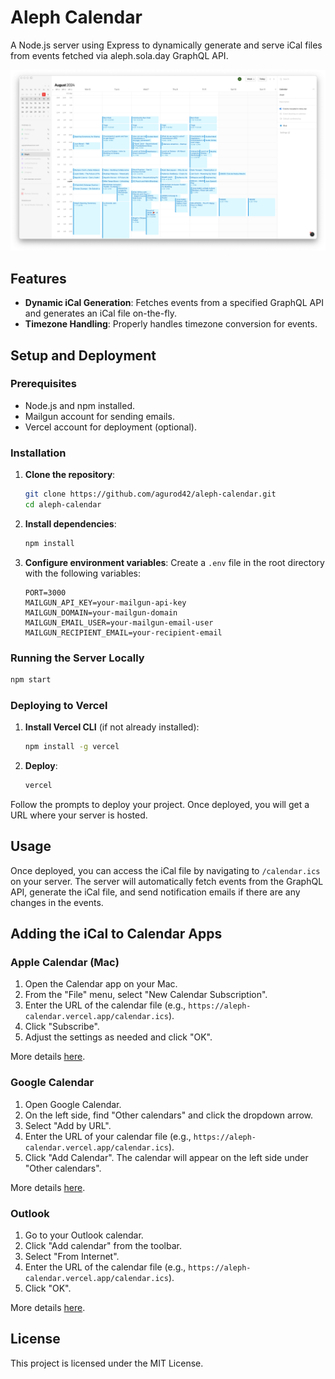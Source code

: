 
# Aleph Calendar

A Node.js server using Express to dynamically generate and serve iCal files from events fetched via aleph.sola.day GraphQL API.

![Screenshot](./docs/screenshot.png)

## Features

- **Dynamic iCal Generation**: Fetches events from a specified GraphQL API and generates an iCal file on-the-fly.
- **Timezone Handling**: Properly handles timezone conversion for events.

## Setup and Deployment

### Prerequisites

- Node.js and npm installed.
- Mailgun account for sending emails.
- Vercel account for deployment (optional).

### Installation

1. **Clone the repository**:
   ```sh
   git clone https://github.com/agurod42/aleph-calendar.git
   cd aleph-calendar
   ```

2. **Install dependencies**:
   ```sh
   npm install
   ```

3. **Configure environment variables**: Create a `.env` file in the root directory with the following variables:
   ```env
   PORT=3000
   MAILGUN_API_KEY=your-mailgun-api-key
   MAILGUN_DOMAIN=your-mailgun-domain
   MAILGUN_EMAIL_USER=your-mailgun-email-user
   MAILGUN_RECIPIENT_EMAIL=your-recipient-email
   ```

### Running the Server Locally

```sh
npm start
```

### Deploying to Vercel

1. **Install Vercel CLI** (if not already installed):
   ```sh
   npm install -g vercel
   ```

2. **Deploy**:
   ```sh
   vercel
   ```

Follow the prompts to deploy your project. Once deployed, you will get a URL where your server is hosted.

## Usage

Once deployed, you can access the iCal file by navigating to `/calendar.ics` on your server. The server will automatically fetch events from the GraphQL API, generate the iCal file, and send notification emails if there are any changes in the events.

## Adding the iCal to Calendar Apps

### Apple Calendar (Mac)

1. Open the Calendar app on your Mac.
2. From the "File" menu, select "New Calendar Subscription".
3. Enter the URL of the calendar file (e.g., `https://aleph-calendar.vercel.app/calendar.ics`).
4. Click "Subscribe".
5. Adjust the settings as needed and click "OK".

More details [here](https://support.apple.com/guide/calendar/subscribe-to-calendars-icl1022/mac).

### Google Calendar

1. Open Google Calendar.
2. On the left side, find "Other calendars" and click the dropdown arrow.
3. Select "Add by URL".
4. Enter the URL of your calendar file (e.g., `https://aleph-calendar.vercel.app/calendar.ics`).
5. Click "Add Calendar". The calendar will appear on the left side under "Other calendars".

More details [here](https://support.google.com/calendar/answer/37100).

### Outlook

1. Go to your Outlook calendar.
2. Click "Add calendar" from the toolbar.
3. Select "From Internet".
4. Enter the URL of the calendar file (e.g., `https://aleph-calendar.vercel.app/calendar.ics`).
5. Click "OK".

More details [here](https://support.microsoft.com/office/import-or-subscribe-to-a-calendar-in-outlook-on-the-web-503ffaf6-7b86-44fe-8dd6-8099d95f38df).

## License

This project is licensed under the MIT License.

